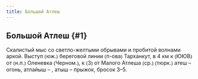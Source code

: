 ```yaml
---
title: Большой Атлеш
---
```

## Большой Атлеш {#1}

Скалистый мыс со светло-желтыми обрывами и пробитой волнами аркой. Выступ ⦅юж.⦆ береговой линии ⦅п-ова⦆ Тарханкут, в 4 км к ⦅ЮЮВ⦆ от ⦅н.п.⦆ Оленевка ⦅Черном.⦆, к ⦅З⦆ от Малого Атлеша ⦅ср.⦆ ⦅тюрк.⦆ атеш – огонь, атлайыш – , атыш – прыжок, бросок 3–5.
